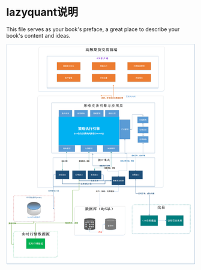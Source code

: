 # lazyquant说明

This file serves as your book's preface, a great place to describe your book's content and ideas.

![程序结构](SVH2_0[U}O84EROKQJKKK_6.png)